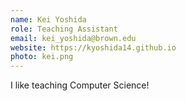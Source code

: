 ```yaml
---
name: Kei Yoshida
role: Teaching Assistant
email: kei_yoshida@brown.edu
website: https://kyoshida14.github.io
photo: kei.png
---
```


I like teaching Computer Science!
